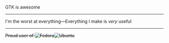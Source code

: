 GTK is awesome

___
I'm the worst at everything—Everything I make is *very* useful

___
~~Proud user of ![Fedora](https://img.shields.io/badge/-Fedora-blue?style=flat-square&logo=fedora)![Ubuntu](https://img.shields.io/badge/Ubuntu-orange?style=flat-square&logo=ubuntu&logoColor=white)~~
